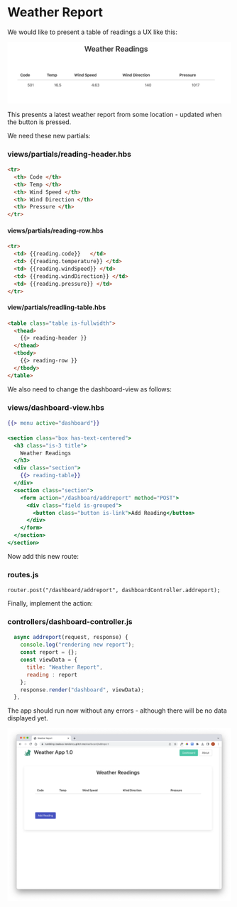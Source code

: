 # Weather Report

We would like to present a table of readings a UX like this:

![](img/26.png)

This presents a latest weather report from some location - updated when the button is pressed.

We need these new partials:

### views/partials/reading-header.hbs

~~~html
<tr>
  <th> Code </th>
  <th> Temp </th>
  <th> Wind Speed </th>
  <th> Wind Direction </th>
  <th> Pressure </th>
</tr>
~~~

#### views/partials/reading-row.hbs

~~~html
<tr>
  <td> {{reading.code}}   </td>
  <td> {{reading.temperature}} </td>
  <td> {{reading.windSpeed}} </td>
  <td> {{reading.windDirection}} </td>
  <td> {{reading.pressure}} </td>
</tr>
~~~

#### view/partials/readling-table.hbs

~~~html
<table class="table is-fullwidth">
  <thead>
    {{> reading-header }}
  </thead>
  <tbody>
    {{> reading-row }}
  </tbody>
</table>
~~~

We also need to change the dashboard-view as follows:

### views/dashboard-view.hbs

~~~handlebars
{{> menu active="dashboard"}}

<section class="box has-text-centered">
  <h3 class="is-3 title">
    Weather Readings
  </h3>
  <div class="section">
    {{> reading-table}}
  </div>
  <section class="section">
    <form action="/dashboard/addreport" method="POST">
      <div class="field is-grouped">
        <button class="button is-link">Add Reading</button>
      </div>
    </form>
  </section>
</section>
~~~

Now add this new route:

### routes.js

~~~
router.post("/dashboard/addreport", dashboardController.addreport);
~~~

Finally, implement the action:

### controllers/dashboard-controller.js

~~~javascript
  async addreport(request, response) {
    console.log("rendering new report");
    const report = {};
    const viewData = {
      title: "Weather Report",
      reading : report
    };
    response.render("dashboard", viewData);
  },
~~~

The app should run now without any errors - although there will be no data displayed yet.

![](img/32.png)
